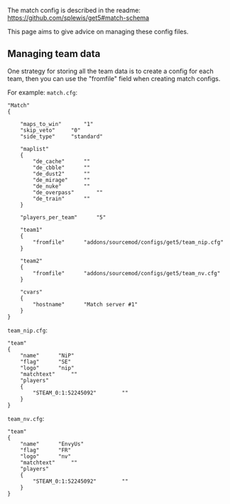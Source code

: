 The match config is described in the readme: https://github.com/splewis/get5#match-schema

This page aims to give advice on managing these config files.

## Managing team data 

One strategy for storing all the team data is to create a config for each team, then you can use the "fromfile" field when creating match configs.

For example:
``match.cfg``:
```
"Match"
{

	"maps_to_win"		"1"
	"skip_veto"		"0"
	"side_type"		"standard"

	"maplist"
	{
		"de_cache"		""
		"de_cbble"		""
		"de_dust2"		""
		"de_mirage"		""
		"de_nuke"		""
		"de_overpass"		""
		"de_train"		""
	}

	"players_per_team"		"5"

	"team1"
	{
		"fromfile"		"addons/sourcemod/configs/get5/team_nip.cfg"
	}

	"team2"
	{
		"fromfile"		"addons/sourcemod/configs/get5/team_nv.cfg"
	}

	"cvars"
	{
		"hostname"		"Match server #1"
	}
}
```

``team_nip.cfg``:
```
"team"
{
	"name"		"NiP" 
	"flag"		"SE"
	"logo"		"nip"
	"matchtext"		""
	"players"
	{
		"STEAM_0:1:52245092"		""
	}
}
```

``team_nv.cfg``:
```
"team"
{
	"name"		"EnvyUs" 
	"flag"		"FR"
	"logo"		"nv"
	"matchtext"		""
	"players"
	{
		"STEAM_0:1:52245092"		""
	}
}
```